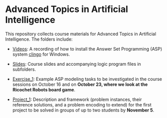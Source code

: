 # Advanced Topics in Artificial Intelligence

This repository collects course materials for Advanced Topics in Artificial Intelligence. The folders include:

* [Videos](./Videos): A recording of how to install the Answer Set Programming (ASP) system [clingo](https://potassco.org/clingo/) for Windows.

* [Slides](./Slides): Course slides and accompanying logic program files in subfolders.

* [Exercise_1](./Exercise_1): Example ASP modeling tasks to be investigated in the course sessions on October 16 and on **October 23,
where we look at the Ricochet Robots board game**.

* [Project_1](./Project_1): Description and framework (problem instances, their reference solutions, and a problem encoding to extend) for the first project to be solved in groups of up to two students by **November 5**.
